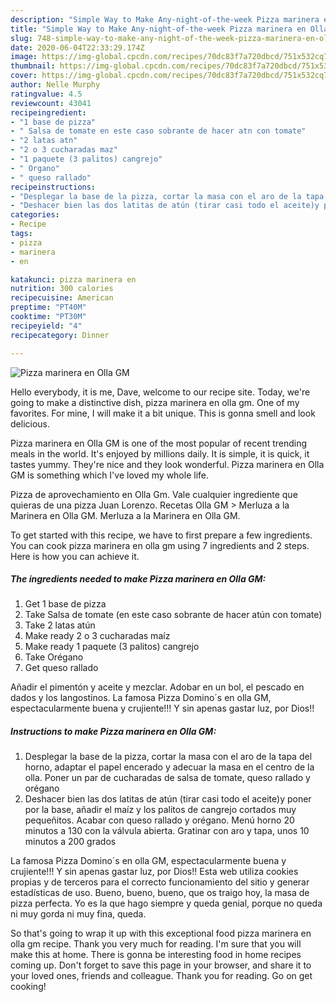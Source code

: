 ```yaml
---
description: "Simple Way to Make Any-night-of-the-week Pizza marinera en Olla GM"
title: "Simple Way to Make Any-night-of-the-week Pizza marinera en Olla GM"
slug: 748-simple-way-to-make-any-night-of-the-week-pizza-marinera-en-olla-gm
date: 2020-06-04T22:33:29.174Z
image: https://img-global.cpcdn.com/recipes/70dc83f7a720dbcd/751x532cq70/pizza-marinera-en-olla-gm-foto-principal.jpg
thumbnail: https://img-global.cpcdn.com/recipes/70dc83f7a720dbcd/751x532cq70/pizza-marinera-en-olla-gm-foto-principal.jpg
cover: https://img-global.cpcdn.com/recipes/70dc83f7a720dbcd/751x532cq70/pizza-marinera-en-olla-gm-foto-principal.jpg
author: Nelle Murphy
ratingvalue: 4.5
reviewcount: 43041
recipeingredient:
- "1 base de pizza"
- " Salsa de tomate en este caso sobrante de hacer atn con tomate"
- "2 latas atn"
- "2 o 3 cucharadas maz"
- "1 paquete (3 palitos) cangrejo"
- " Organo"
- " queso rallado"
recipeinstructions:
- "Desplegar la base de la pizza, cortar la masa con el aro de la tapa del horno, adaptar el papel encerado y adecuar la masa en el centro de la olla. Poner un par de cucharadas de salsa de tomate, queso rallado y orégano"
- "Deshacer bien las dos latitas de atún (tirar casi todo el aceite)y poner por la base, añadir el maíz y los palitos de cangrejo cortados muy pequeñitos. Acabar con queso rallado y orégano. Menú horno 20 minutos a 130 con la válvula abierta. Gratinar con aro y tapa, unos 10 minutos a 200 grados"
categories:
- Recipe
tags:
- pizza
- marinera
- en

katakunci: pizza marinera en 
nutrition: 300 calories
recipecuisine: American
preptime: "PT40M"
cooktime: "PT30M"
recipeyield: "4"
recipecategory: Dinner

---
```



![Pizza marinera en Olla GM](https://img-global.cpcdn.com/recipes/70dc83f7a720dbcd/751x532cq70/pizza-marinera-en-olla-gm-foto-principal.jpg)

Hello everybody, it is me, Dave, welcome to our recipe site. Today, we're going to make a distinctive dish, pizza marinera en olla gm. One of my favorites. For mine, I will make it a bit unique. This is gonna smell and look delicious.

Pizza marinera en Olla GM is one of the most popular of recent trending meals in the world. It's enjoyed by millions daily. It is simple, it is quick, it tastes yummy. They're nice and they look wonderful. Pizza marinera en Olla GM is something which I've loved my whole life.

Pizza de aprovechamiento en Olla Gm. Vale cualquier ingrediente que quieras de una pizza Juan Lorenzo. Recetas Olla GM &gt; Merluza a la Marinera en Olla GM. Merluza a la Marinera en Olla GM.


To get started with this recipe, we have to first prepare a few ingredients. You can cook pizza marinera en olla gm using 7 ingredients and 2 steps. Here is how you can achieve it.

<!--inarticleads1-->

##### The ingredients needed to make Pizza marinera en Olla GM:

1. Get 1 base de pizza
1. Take  Salsa de tomate (en este caso sobrante de hacer atún con tomate)
1. Take 2 latas atún
1. Make ready 2 o 3 cucharadas maíz
1. Make ready 1 paquete (3 palitos) cangrejo
1. Take  Orégano
1. Get  queso rallado


Añadir el pimentón y aceite y mezclar. Adobar en un bol, el pescado en dados y los langostinos. La famosa Pizza Domino´s en olla GM, espectacularmente buena y crujiente!!! Y sin apenas gastar luz, por Dios!! 

<!--inarticleads2-->

##### Instructions to make Pizza marinera en Olla GM:

1. Desplegar la base de la pizza, cortar la masa con el aro de la tapa del horno, adaptar el papel encerado y adecuar la masa en el centro de la olla. Poner un par de cucharadas de salsa de tomate, queso rallado y orégano
1. Deshacer bien las dos latitas de atún (tirar casi todo el aceite)y poner por la base, añadir el maíz y los palitos de cangrejo cortados muy pequeñitos. Acabar con queso rallado y orégano. Menú horno 20 minutos a 130 con la válvula abierta. Gratinar con aro y tapa, unos 10 minutos a 200 grados


La famosa Pizza Domino´s en olla GM, espectacularmente buena y crujiente!!! Y sin apenas gastar luz, por Dios!! Esta web utiliza cookies propias y de terceros para el correcto funcionamiento del sitio y generar estadísticas de uso. Bueno, bueno, bueno, que os traigo hoy, la masa de pizza perfecta. Yo es la que hago siempre y queda genial, porque no queda ni muy gorda ni muy fina, queda. 

So that's going to wrap it up with this exceptional food pizza marinera en olla gm recipe. Thank you very much for reading. I'm sure that you will make this at home. There is gonna be interesting food in home recipes coming up. Don't forget to save this page in your browser, and share it to your loved ones, friends and colleague. Thank you for reading. Go on get cooking!
